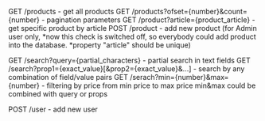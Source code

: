 GET /products - get all products
GET /products?ofset={number}&count={number} - pagination parameters
GET /product?article={product_article} - get specific product by article
POST /product - add new product (for Admin user only, *now this check is switched off, so everybody could add product into the database. *property "article" should be unique)

GET /search?query={partial_characters} - partial search in text fields
GET /search?prop1={exact_value}[&prop2={exact_value}&...] - search by any combination of field/value pairs
GET /serach?min={number}&max={number} - filtering by price from min price to max price
  min&max could be combined with query or props

POST /user - add new user
